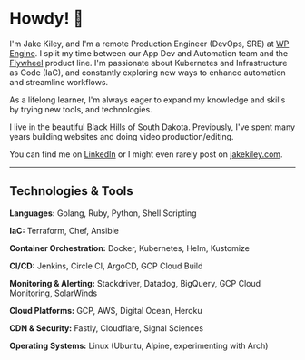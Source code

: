 # Howdy! 👋

I'm Jake Kiley, and I'm a remote Production Engineer (DevOps, SRE) at [WP Engine](https://wpengine.com/). I split my time between our App Dev and Automation team and the [Flywheel](https://getflywheel.com/) product line. I'm passionate about Kubernetes and Infrastructure as Code (IaC), and constantly exploring new ways to enhance automation and streamline workflows. 

As a lifelong learner, I'm always eager to expand my knowledge and skills by trying new tools, and technologies.

I live in the beautiful Black Hills of South Dakota. Previously, I've spent many years building websites and doing video production/editing.

You can find me on [LinkedIn](https://linkedin.com/in/jakekiley/) or I might even rarely post on [jakekiley.com](https://jakekiley.com).

---

## Technologies & Tools

**Languages:**
Golang, Ruby, Python, Shell Scripting

**IaC:**
Terraform, Chef, Ansible

**Container Orchestration:**
Docker, Kubernetes, Helm, Kustomize

**CI/CD:**
Jenkins, Circle CI, ArgoCD, GCP Cloud Build

**Monitoring & Alerting:**
Stackdriver, Datadog, BigQuery, GCP Cloud Monitoring, SolarWinds

**Cloud Platforms:**
GCP, AWS, Digital Ocean, Heroku

**CDN & Security:**
Fastly, Cloudflare, Signal Sciences

**Operating Systems:**
Linux (Ubuntu, Alpine, experimenting with Arch)
